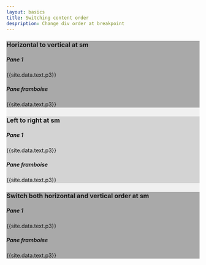 ```yaml
---
layout: basics
title: Switching content order 
despription: Change div order at breakpoint
---
```


<main class="container-fluid" style="background-color: #F0F0F0">

<section class="container-fluid" style="background-color: darkgray">
<h3>Horizontal to vertical at sm</h3>

<div class="row">
<div class="col-sm-5 mx-auto">
	<h5> Pane 1</h5>
{{site.data.text.p3}}
</div>
<div class="col-sm-5 mx-auto">
	<h5>Pane framboise</h5>
{{site.data.text.p3}}
</div>
</div>
</section>

<section class="container-fluid" style="background-color: lightgray">
<h3>Left to right at sm</h3>

<div class="row">
<div class="col-5 order-3 order-sm-1 mx-auto">
	<h5> Pane 1</h5>
{{site.data.text.p3}}
</div>
<div class="col-5 order-2 mx-auto">
	<h5>Pane framboise</h5>
{{site.data.text.p3}}
</div>
</div>

</section>

<section class="container-fluid" style="background-color: darkgray">
<h3>Switch both horizontal and vertical order at sm</h3>

<div class="row">
<div class="col-sm-5 order-3 order-sm-1 mx-auto">
	<h5> Pane 1</h5>
{{site.data.text.p3}}
</div>
<div class="col-sm-5 order-2 mx-auto">
	<h5>Pane framboise</h5>
{{site.data.text.p3}}
</div>
</div>
</section>

</main>